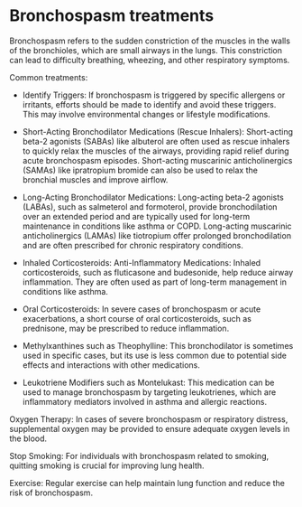 # Bronchospasm treatments

Bronchospasm refers to the sudden constriction of the muscles in the walls of the bronchioles, which are small airways in the lungs. This constriction can lead to difficulty breathing, wheezing, and other respiratory symptoms.

Common treatments:

* Identify Triggers: If bronchospasm is triggered by specific allergens or irritants, efforts should be made to identify and avoid these triggers. This may involve environmental changes or lifestyle modifications.

* Short-Acting Bronchodilator Medications (Rescue Inhalers): Short-acting beta-2 agonists (SABAs) like albuterol are often used as rescue inhalers to quickly relax the muscles of the airways, providing rapid relief during acute bronchospasm episodes. Short-acting muscarinic anticholinergics (SAMAs) like ipratropium bromide can also be used to relax the bronchial muscles and improve airflow.

* Long-Acting Bronchodilator Medications: Long-acting beta-2 agonists (LABAs), such as salmeterol and formoterol, provide bronchodilation over an extended period and are typically used for long-term maintenance in conditions like asthma or COPD. Long-acting muscarinic anticholinergics (LAMAs) like tiotropium offer prolonged bronchodilation and are often prescribed for chronic respiratory conditions.

* Inhaled Corticosteroids: Anti-Inflammatory Medications: Inhaled corticosteroids, such as fluticasone and budesonide, help reduce airway inflammation. They are often used as part of long-term management in conditions like asthma.

* Oral Corticosteroids: In severe cases of bronchospasm or acute exacerbations, a short course of oral corticosteroids, such as prednisone, may be prescribed to reduce inflammation.

* Methylxanthines such as Theophylline: This bronchodilator is sometimes used in specific cases, but its use is less common due to potential side effects and interactions with other medications.

* Leukotriene Modifiers such as Montelukast: This medication can be used to manage bronchospasm by targeting leukotrienes, which are inflammatory mediators involved in asthma and allergic reactions.

Oxygen Therapy: In cases of severe bronchospasm or respiratory distress, supplemental oxygen may be provided to ensure adequate oxygen levels in the blood.

Stop Smoking: For individuals with bronchospasm related to smoking, quitting smoking is crucial for improving lung health.

Exercise: Regular exercise can help maintain lung function and reduce the risk of bronchospasm.
